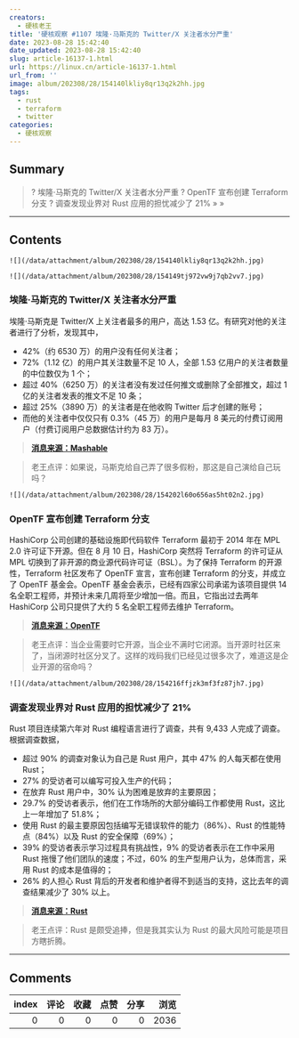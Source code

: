 ```yaml
---
creators:
  - 硬核老王
title: '硬核观察 #1107 埃隆·马斯克的 Twitter/X 关注者水分严重'
date: 2023-08-28 15:42:40
date_updated: 2023-08-28 15:42:40
slug: article-16137-1.html
url: https://linux.cn/article-16137-1.html
url_from: ''
image: album/202308/28/154140lkliy8qr13q2k2hh.jpg
tags:
  - rust
  - terraform
  - twitter
categories:
  - 硬核观察
---
```


## Summary

> ? 埃隆·马斯克的 Twitter/X 关注者水分严重
> ? OpenTF 宣布创建 Terraform 分支
> ? 调查发现业界对 Rust 应用的担忧减少了 21%
> » 
> »

***

<!-- more -->

## Contents

`![](/data/attachment/album/202308/28/154140lkliy8qr13q2k2hh.jpg)`

`![](/data/attachment/album/202308/28/154149tj972vw9j7qb2vv7.jpg)`

### 埃隆·马斯克的 Twitter/X 关注者水分严重

埃隆·马斯克是 Twitter/X 上关注者最多的用户，高达 1.53 亿。有研究对他的关注者进行了分析，发现其中，

* 42%（约 6530 万）的用户没有任何关注者；
* 72%（1.12 亿）的用户其关注数量不足 10 人，全部 1.53 亿用户的关注者数量的中位数仅为 1 个；
* 超过 40%（6250 万）的关注者没有发过任何推文或删除了全部推文，超过 1 亿的关注者发表的推文不足 10 条；
* 超过 25%（3890 万）的关注者是在他收购 Twitter 后才创建的账号；
* 而他的关注者中仅仅只有 0.3%（45 万）的用户是每月 8 美元的付费订阅用户（付费订阅用户总数据估计约为 83 万）。

> 
> **[消息来源：Mashable](https://mashable.com/article/elon-musk-x-twitter-follower-data)**
> 
> 
> 

> 
> 老王点评：如果说，马斯克给自己弄了很多假粉，那这是自己演给自己玩吗？
> 
> 
> 

`![](/data/attachment/album/202308/28/154202l60o656as5ht02n2.jpg)`

### OpenTF 宣布创建 Terraform 分支

HashiCorp 公司创建的基础设施即代码软件 Terraform 最初于 2014 年在 MPL 2.0 许可证下开源。但在 8 月 10 日，HashiCorp 突然将 Terraform 的许可证从 MPL 切换到了非开源的商业源代码许可证（BSL）。为了保持 Terraform 的开源性，Terraform 社区发布了 OpenTF 宣言，宣布创建 Terraform 的分支，并成立了 OpenTF 基金会。OpenTF 基金会表示，已经有四家公司承诺为该项目提供 14 名全职工程师，并预计未来几周将至少增加一倍。而且，它指出过去两年 HashiCorp 公司只提供了大约 5 名全职工程师去维护 Terraform。

> 
> **[消息来源：OpenTF](https://opentf.org/announcement)**
> 
> 
> 

> 
> 老王点评：当企业需要时它开源，当企业不满时它闭源。当开源时社区来了，当闭源时社区分叉了。这样的戏码我们已经见过很多次了，难道这是企业开源的宿命吗？
> 
> 
> 

`![](/data/attachment/album/202308/28/154216ffjzk3mf3fz87jh7.jpg)`

### 调查发现业界对 Rust 应用的担忧减少了 21%

Rust 项目连续第六年对 Rust 编程语言进行了调查，共有 9,433 人完成了调查。根据调查数据，

* 超过 90% 的调查对象认为自己是 Rust 用户，其中 47% 的人每天都在使用 Rust；
* 27% 的受访者可以编写可投入生产的代码；
* 在放弃 Rust 用户中，30% 认为困难是放弃的主要原因；
* 29.7% 的受访者表示，他们在工作场所的大部分编码工作都使用 Rust，这比上一年增加了 51.8%；
* 使用 Rust 的最主要原因包括编写无错误软件的能力（86%）、Rust 的性能特点（84%）以及 Rust 的安全保障（69%）；
* 39% 的受访者表示学习过程具有挑战性，9% 的受访者表示在工作中采用 Rust 拖慢了他们团队的速度；不过，60% 的生产型用户认为，总体而言，采用 Rust 的成本是值得的；
* 26% 的人担心 Rust 背后的开发者和维护者得不到适当的支持，这比去年的调查结果减少了 30% 以上。

> 
> **[消息来源：Rust](https://blog.rust-lang.org/2023/08/07/Rust-Survey-2023-Results.html)**
> 
> 
> 

> 
> 老王点评：Rust 是颇受追捧，但是我其实认为 Rust 的最大风险可能是项目方瞎折腾。
> 
> 
>

***

## Comments


|   index |   评论 |   收藏 |   点赞 |   分享 |   浏览 |
|--------:|-------:|-------:|-------:|-------:|-------:|
|       0 |      0 |      0 |      0 |      0 |   2036 |
